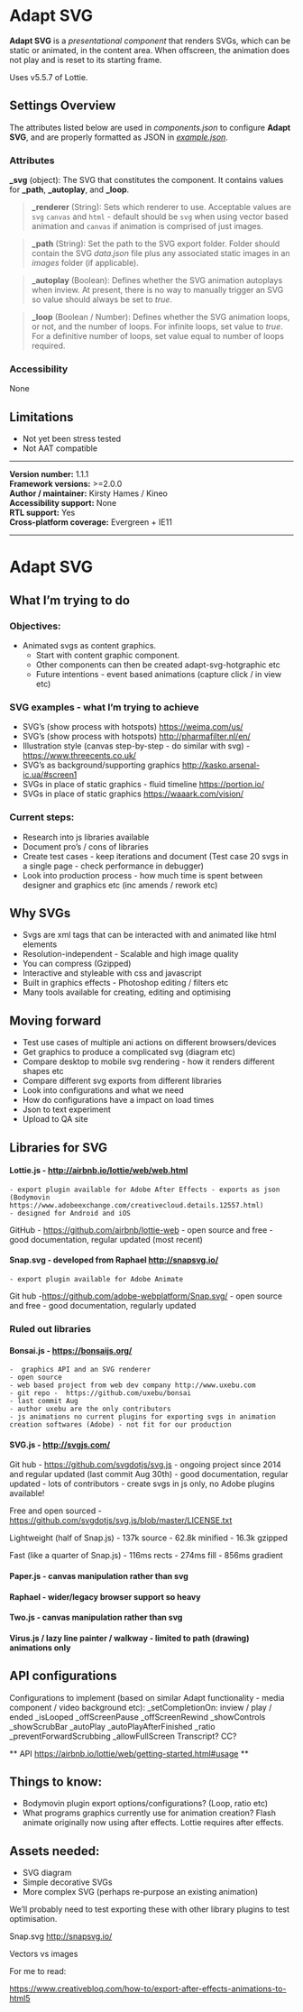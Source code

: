 # Adapt SVG

**Adapt SVG** is a *presentational component* that renders SVGs, which can be static or animated, in the content area. When offscreen, the animation does not play and is reset to its starting frame.

Uses v5.5.7 of Lottie.

## Settings Overview

The attributes listed below are used in *components.json* to configure **Adapt SVG**, and are properly formatted as JSON in [*example.json*](https://github.com/cgkineo/adapt-svg/blob/master/example.json).

### Attributes

**\_svg** (object): The SVG that constitutes the component. It contains values for **\_path**, **\_autoplay**, and **\_loop**.

>**\_renderer** (String): Sets which renderer to use. Acceptable values are `svg` `canvas` and `html` - default should be `svg` when using vector based animation and `canvas` if animation is comprised of just images.

>**\_path** (String): Set the path to the SVG export folder. Folder should contain the SVG *data.json* file plus any associated static images in an *images* folder (if applicable).

>**\_autoplay** (Boolean): Defines whether the SVG animation autoplays when inview. At present, there is no way to manually trigger an SVG so value should always be set to *true*.

>**\_loop** (Boolean / Number): Defines whether the SVG animation loops, or not, and the number of loops. For infinite loops, set value to *true*. For a definitive number of loops, set value equal to number of loops required.

### Accessibility

None

## Limitations

* Not yet been stress tested
* Not AAT compatible

----------------------------
**Version number:**  1.1.1   
**Framework versions:**  >=2.0.0   
**Author / maintainer:** Kirsty Hames / Kineo   
**Accessibility support:** None   
**RTL support:** Yes   
**Cross-platform coverage:** Evergreen + IE11   

----------------------------

# Adapt SVG


## What I’m trying to do

### Objectives:
- Animated svgs as content graphics.
    - Start with content graphic component.
    - Other components can then be created adapt-svg-hotgraphic etc
    - Future intentions - event based animations (capture click / in view etc)

### SVG examples - what I’m trying to achieve
- SVG’s (show process with hotspots) https://weima.com/us/
- SVG’s (show process with hotspots) http://pharmafilter.nl/en/
- Illustration style (canvas step-by-step - do similar with svg) - https://www.threecents.co.uk/
- SVG’s as background/supporting graphics http://kasko.arsenal-ic.ua/#screen1
- SVGs in place of static graphics - fluid timeline https://portion.io/
- SVGs in place of static graphics https://waaark.com/vision/

### Current steps:
- Research into js libraries available
- Document pro’s / cons of libraries
- Create test cases - keep iterations and document
(Test case 20 svgs in a single page - check performance in debugger)
- Look into production process - how much time is spent between designer and graphics etc (inc amends / rework etc)



## Why SVGs

- Svgs are xml tags that can be interacted with and animated like html elements
- Resolution-independent - Scalable and high image quality
- You can compress (Gzipped)
- Interactive and styleable with css and javascript
- Built in graphics effects - Photoshop editing / filters etc
- Many tools available for creating, editing and optimising



## Moving forward

- Test use cases of multiple ani actions on different browsers/devices
- Get graphics to produce a complicated svg (diagram etc)
- Compare desktop to mobile svg rendering  - how it renders different shapes etc
- Compare different svg exports from different libraries
- Look into configurations and what we need
- How do configurations have a impact on load times
- Json to text experiment
- Upload to QA site



## Libraries for SVG

#### Lottie.js - http://airbnb.io/lottie/web/web.html

    - export plugin available for Adobe After Effects - exports as json
	(Bodymovin https://www.adobeexchange.com/creativecloud.details.12557.html)
    - designed for Android and iOS

GitHub - https://github.com/airbnb/lottie-web
	- open source and free
	- good documentation, regular updated (most recent)


#### Snap.svg - developed from Raphael http://snapsvg.io/
	- export plugin available for Adobe Animate

Git hub -https://github.com/adobe-webplatform/Snap.svg/
	- open source and free
	- good documentation, regularly updated


### Ruled out libraries

#### Bonsai.js - https://bonsaijs.org/
	-  graphics API and an SVG renderer
	- open source
	- web based project from web dev company http://www.uxebu.com
	- git repo -  https://github.com/uxebu/bonsai
	- last commit Aug
	- author uxebu are the only contributors
	- js animations no current plugins for exporting svgs in animation creation softwares (Adobe) - not fit for our production

#### SVG.js - http://svgjs.com/

Git hub - https://github.com/svgdotjs/svg.js
	- ongoing project since 2014 and regular updated (last commit Aug 30th)
	- good documentation, regular updated
	- lots of contributors
	- create svgs in js only, no Adobe plugins available!

Free and open sourced - https://github.com/svgdotjs/svg.js/blob/master/LICENSE.txt

Lightweight (half of Snap.js)
	- 137k source
	- 62.8k minified
	- 16.3k gzipped

Fast (like a quarter of Snap.js)
	- 116ms rects
	- 274ms fill
	- 856ms gradient

#### Paper.js - canvas manipulation rather than svg

#### Raphael - wider/legacy browser support so heavy

#### Two.js - canvas manipulation rather than svg

#### Virus.js / lazy line painter / walkway - limited to path (drawing) animations only



## API configurations

Configurations to implement (based on similar Adapt functionality - media component / video background etc):
_setCompletionOn: inview / play / ended
_isLooped
_offScreenPause
_offScreenRewind
_showControls
_showScrubBar
_autoPlay
_autoPlayAfterFinished
_ratio
_preventForwardScrubbing
_allowFullScreen
Transcript? CC?

** API https://airbnb.io/lottie/web/getting-started.html#usage **

## Things to know:

- Bodymovin plugin export options/configurations? (Loop, ratio etc)
- What programs graphics currently use for animation creation? Flash animate originally now using after effects. Lottie requires after effects.

## Assets needed:

- SVG diagram
- Simple decorative SVGs
- More complex SVG (perhaps re-purpose an existing animation)

We’ll probably need to test exporting these with other library plugins to test optimisation.

Snap.svg http://snapsvg.io/

Vectors vs images

For me to read:

https://www.creativebloq.com/how-to/export-after-effects-animations-to-html5
